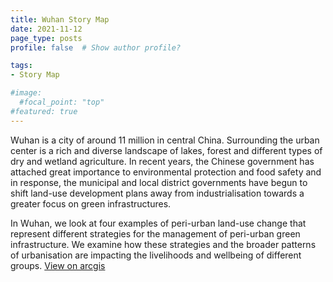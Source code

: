 ```yaml
---
title: Wuhan Story Map
date: 2021-11-12
page_type: posts
profile: false  # Show author profile?

tags:
- Story Map

#image:
  #focal_point: "top"
#featured: true
---
```


<!--more-->

Wuhan is a city of around 11 million in central China. Surrounding the urban center is a rich and diverse landscape of lakes, forest and different types of dry and wetland agriculture. In recent years, the Chinese government has attached great importance to environmental protection and food safety and in response, the municipal and local district governments have begun to shift land-use development plans away from industrialisation towards a greater focus on green infrastructures.

In Wuhan, we look at four examples of peri-urban land-use change that represent different strategies for the management of peri-urban green infrastructure. We examine how these strategies and the broader patterns of urbanisation are impacting the livelihoods and wellbeing of different groups. [View on arcgis](https://storymaps.arcgis.com/stories/e5de902ce6664ea587cf503e265d6f31)
